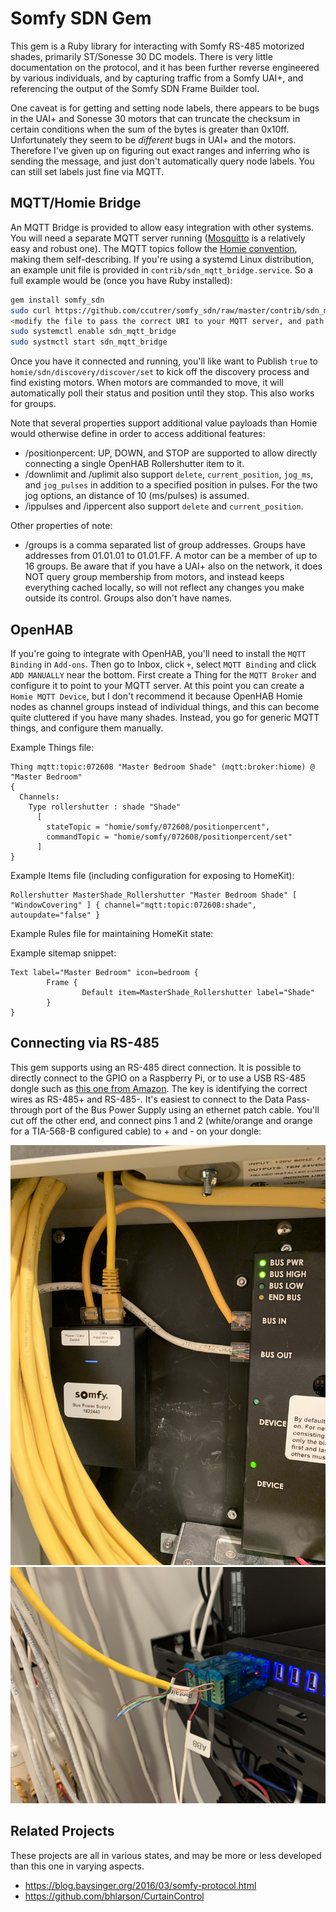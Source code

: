 # Somfy SDN Gem

This gem is a Ruby library for interacting with Somfy RS-485 motorized shades,
primarily ST/Sonesse 30 DC models. There is very little documentation on the
protocol, and it has been further reverse engineered by various individuals,
and by capturing traffic from a Somfy UAI+, and referencing the output of the
Somfy SDN Frame Builder tool.

One caveat is for getting and setting node labels, there appears to be bugs
in the UAI+ and Sonesse 30 motors that can truncate the checksum in certain
conditions when the sum of the bytes is greater than 0x10ff. Unfortunately
they seem to be _different_ bugs in UAI+ and the motors. Therefore I've
given up on figuring out exact ranges and inferring who is sending the
message, and just don't automatically query node labels. You can still set
labels just fine via MQTT.

## MQTT/Homie Bridge

An MQTT Bridge is provided to allow easy integration with other systems. You
will need a separate MQTT server running ([Mosquitto](https://mosquitto.org) is
a relatively easy and robust one). The MQTT topics follow the [Homie
convention](https://homieiot.github.io), making them self-describing. If you're
using a systemd Linux distribution, an example unit file is provided in
`contrib/sdn_mqtt_bridge.service`. So a full example would be (once you have
Ruby installed):

```sh
gem install somfy_sdn
sudo curl https://github.com/ccutrer/somfy_sdn/raw/master/contrib/sdn_mqtt_bridge.service -L -o /etc/systemd/system/sdn_mqtt_bridge.service
<modify the file to pass the correct URI to your MQTT server, and path to RS-485 device>
sudo systemctl enable sdn_mqtt_bridge
sudo systmctl start sdn_mqtt_bridge
```

Once you have it connected and running, you'll like want to Publish `true` to
`homie/sdn/discovery/discover/set` to kick off the discovery process and find
existing motors. When motors are commanded to move, it will automatically poll
their status and position until they stop. This also works for groups.

Note that several properties support additional value payloads than Homie would
otherwise define in order to access additional features:

 * <node>/positionpercent: UP, DOWN, and STOP are supported to allow directly
   connecting a single OpenHAB Rollershutter item to it.
 * <node>/downlimit and <node>/uplimit also support `delete`,
   `current_position`, `jog_ms`, and `jog_pulses` in addition to a specified
   position in pulses. For the two jog options, an distance of 10 (ms/pulses)
   is assumed.
 * <node>/ip<number>pulses and <node>/ip<number>percent also support `delete`
   and `current_position`.

Other properties of note:
 * <node>/groups is a comma separated list of group addresses. Groups have
   addresses from 01.01.01 to 01.01.FF. A motor can be a member of up to 16
   groups. Be aware that if you have a UAI+ also on the network, it does
   NOT query group membership from motors, and instead keeps everything cached
   locally, so will not reflect any changes you make outside its control.
   Groups also don't have names.

## OpenHAB
If you're going to integrate with OpenHAB, you'll need to install the
`MQTT Binding` in `Add-ons`. Then go to Inbox, click `+`, select `MQTT Binding`
and click `ADD MANUALLY` near the bottom. First create a Thing for the
`MQTT Broker` and configure it to point to your MQTT server. At this point you
can create a `Homie MQTT Device`, but I don't recommend it because OpenHAB
Homie nodes as channel groups instead of individual things, and this can become
quite cluttered if you have many shades. Instead, you go for generic MQTT
things, and configure them manually.

Example Things file:
```
Thing mqtt:topic:072608 "Master Bedroom Shade" (mqtt:broker:hiome) @ "Master Bedroom"
{
  Channels:
    Type rollershutter : shade "Shade"
      [
        stateTopic = "homie/somfy/072608/positionpercent",
        commandTopic = "homie/somfy/072608/positionpercent/set"
      ]
}
```

Example Items file (including configuration for exposing to HomeKit):

```
Rollershutter MasterShade_Rollershutter "Master Bedroom Shade" [ "WindowCovering" ] { channel="mqtt:topic:072608:shade", autoupdate="false" }
```

Example Rules file for maintaining HomeKit state:

Example sitemap snippet:
```
Text label="Master Bedroom" icon=bedroom {
        Frame {
                Default item=MasterShade_Rollershutter label="Shade"
        }
}
```

## Connecting via RS-485

This gem supports using an RS-485 direct connection. It is possible to directly
connect to the GPIO on a Raspberry Pi, or to use a USB RS-485 dongle such as
[this one from Amazon](https://www.amazon.com/gp/product/B07B416CPK).
The key is identifying the correct wires as RS-485+ and RS-485-.
It's easiest to connect to the Data Pass-through port of the Bus Power Supply
using an ethernet patch cable. You'll cut off the other end, and connect pins
1 and 2 (white/orange and orange for a TIA-568-B configured cable) to + and -
on your dongle:

![Bus Connection](doc/bus.jpg)
![RS-485 Dongle](doc/rs485dongle.jpg)

## Related Projects

These projects are all in various states, and may be more or less developed than this one in varying aspects.

 * https://blog.baysinger.org/2016/03/somfy-protocol.html
 * https://github.com/bhlarson/CurtainControl
